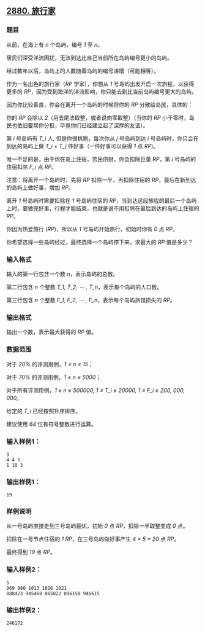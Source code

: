 ## [2880. 旅行家](https://www.acwing.com/problem/content/2883/)

### 题目

从前，在海上有 *n* 个岛屿，编号 *1* 至 *n*。

居民们深受洋流困扰，无法到达比自己当前所在岛屿编号更小的岛屿。

经过数年以后，岛屿上的人数随着岛屿的编号递增（可能相等）。

作为一名出色的旅行家（*RP* 学家），你想从 *1* 号岛屿出发开启一次旅程，以获得更多的 *RP*，因为受到海洋的洋流影响，你只能去到比当前岛屿编号更大的岛屿。

因为你比较善良，你会在离开一个岛屿的时候将你的 *RP* 分散给岛民，具体的：

你的 *RP* 会除以 *2*（用去尾法取整，或者说向零取整）（当你的 *RP* 小于零时，岛民也依旧要帮你分担，毕竟你们已经建立起了深厚的友谊）。

第 *i* 号岛屿有 *T_i* 人, 但是你很挑剔，每次你从 *j* 号岛屿到达 *i* 号岛屿时，你只会在到达的岛屿上做 *T_i × T_j* 件好事（一件好事可以获得 *1* 点 *RP*)。

唯一不足的是，由于你在岛上住宿，劳民伤财，你会扣除巨量 *RP*，第 *i* 号岛屿的住宿扣除 *F_i* 点 *RP*。

注意：将离开一个岛屿时，先将 *RP* 扣除一半，再扣除住宿的 *RP*，最后在新到达的岛屿上做好事，增加 *RP*。

离开 *1* 号岛屿时需要扣除在 *1* 号岛屿住宿的 *RP*，当到达这段旅程的最后一个岛屿上时，要做完好事，行程才能结束，也就是说不用扣除在最后到达的岛屿上住宿的 *RP*。

你因为热爱旅行 (*RP*)，所以从 *1* 号岛屿开始旅行，初始时你有 *0* 点 *RP*。

你希望选择一些岛屿经过，最终选择一个岛屿停下来，求最大的 *RP* 值是多少？

### 输入格式

输入的第一行包含一个数 *n*，表示岛屿的总数。

第二行包含 *n* 个整数 *T_1, T_2, ⋯ , T_n*，表示每个岛屿的人口数。

第三行包含 *n* 个整数 *F_1, F_2, ⋯ , F_n*，表示每个岛屿旅馆损失的 *RP*。

### 输出格式

输出一个数，表示最大获得的 *RP* 值。

### 数据范围

对于 *20%* 的评测用例，*1 ≤ n ≤ 15*；

对于 *70%* 的评测用例，*1 ≤ n ≤ 5000*；

对于所有评测用例，*1 ≤ n ≤ 500000, 1 ≤ T_i ≤ 20000, 1 ≤ F_i ≤ 200, 000, 000*。

给定的 *T_i* 已经按照升序排序。

建议使用 *64* 位有符号整数进行运算。

### 输入样例1：

```
3
4 4 5
1 10 3
```

### 输出样例1：

```
19
```

### 样例说明

从一号岛屿直接走到三号岛屿最优，初始 *0* 点 *RP*，扣除一半取整变成 *0* 点。

扣除在一号节点住宿的 *1* *RP*，在三号岛屿做好事产生 *4 × 5 = 20* 点 *RP*。

最终得到 *19* 点 *RP*。

### 输入样例2：

```
5
969 980 1013 1016 1021
888423 945460 865822 896150 946615
```

### 输出样例2：

```
246172
```
